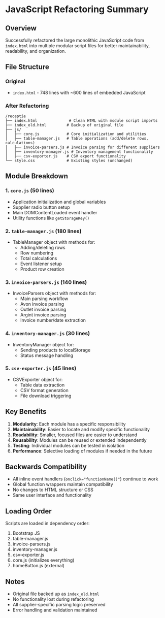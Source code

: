# JavaScript Refactoring Summary

## Overview
Successfully refactored the large monolithic JavaScript code from `index.html` into multiple modular script files for better maintainability, readability, and organization.

## File Structure

### Original
- `index.html` - 748 lines with ~600 lines of embedded JavaScript

### After Refactoring
```
/receptie
├── index.html              # Clean HTML with module script imports
├── index_old.html         # Backup of original file
├── js/
│   ├── core.js            # Core initialization and utilities
│   ├── table-manager.js   # Table operations (add/delete rows, calculations)
│   ├── invoice-parsers.js # Invoice parsing for different suppliers
│   ├── inventory-manager.js # Inventory management functionality  
│   ├── csv-exporter.js    # CSV export functionality
└── style.css              # Existing styles (unchanged)
```

## Module Breakdown

### 1. `core.js` (50 lines)
- Application initialization and global variables
- Supplier radio button setup
- Main DOMContentLoaded event handler
- Utility functions like `getStorageKey()`

### 2. `table-manager.js` (180 lines)
- TableManager object with methods for:
  - Adding/deleting rows
  - Row numbering
  - Total calculations
  - Event listener setup
  - Product row creation

### 3. `invoice-parsers.js` (140 lines)
- InvoiceParsers object with methods for:
  - Main parsing workflow
  - Avon invoice parsing
  - Outlet invoice parsing  
  - Argint invoice parsing
  - Invoice number/date extraction

### 4. `inventory-manager.js` (30 lines)
- InventoryManager object for:
  - Sending products to localStorage
  - Status message handling

### 5. `csv-exporter.js` (45 lines)
- CSVExporter object for:
  - Table data extraction
  - CSV format generation
  - File download triggering

## Key Benefits

1. **Modularity**: Each module has a specific responsibility
2. **Maintainability**: Easier to locate and modify specific functionality
3. **Readability**: Smaller, focused files are easier to understand
4. **Reusability**: Modules can be reused or extended independently
5. **Testing**: Individual modules can be tested in isolation
6. **Performance**: Selective loading of modules if needed in the future

## Backwards Compatibility

- All inline event handlers (`onclick="functionName()"`) continue to work
- Global function wrappers maintain compatibility
- No changes to HTML structure or CSS
- Same user interface and functionality

## Loading Order

Scripts are loaded in dependency order:
1. Bootstrap JS
2. table-manager.js
3. invoice-parsers.js  
4. inventory-manager.js
5. csv-exporter.js
6. core.js (initializes everything)
7. homeButton.js (external)

## Notes

- Original file backed up as `index_old.html`
- No functionality lost during refactoring
- All supplier-specific parsing logic preserved
- Error handling and validation maintained

